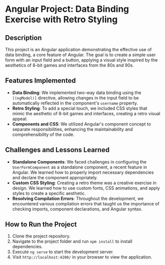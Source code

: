 # Angular Project: Data Binding Exercise with Retro Styling

## Description

This project is an Angular application demonstrating the effective use of data binding, a core feature of Angular. The goal is to create a simple user form with an input field and a button, applying a visual style inspired by the aesthetics of 8-bit games and interfaces from the 80s and 90s.

## Features Implemented

- **Data Binding**: We implemented two-way data binding using the `[(ngModel)]` directive, allowing changes in the input field to be automatically reflected in the component's `username` property.
- **Retro Styling**: To add a special touch, we included CSS styles that mimic the aesthetic of 8-bit games and interfaces, creating a retro visual appeal.
- **Components and CSS**: We utilized Angular's component concept to separate responsibilities, enhancing the maintainability and comprehensibility of the code.

## Challenges and Lessons Learned

- **Standalone Components**: We faced challenges in configuring the `UserFormComponent` as a standalone component, a recent feature in Angular. We learned how to properly import necessary dependencies and declare the component appropriately.
- **Custom CSS Styling**: Creating a retro theme was a creative exercise in design. We learned how to use custom fonts, CSS animations, and apply styles to create a specific aesthetic.
- **Resolving Compilation Errors**: Throughout the development, we encountered various compilation errors that taught us the importance of checking imports, component declarations, and Angular syntax.

## How to Run the Project

1. Clone the project repository.
2. Navigate to the project folder and run `npm install` to install dependencies.
3. Execute `ng serve` to start the development server.
4. Visit `http://localhost:4200/` in your browser to view the application.
